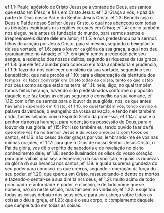 ef 1.1: Paulo, apóstolo de Cristo Jesus pela vontade de Deus, aos santos que estão em Éfeso, e fiéis em Cristo Jesus:
ef 1.2: Graça a vós, e paz da parte de Deus nosso Pai, e do Senhor Jesus Cristo.
ef 1.3: Bendito seja o Deus e Pai de nosso Senhor Jesus Cristo, o qual nos abençoou com todas as bênçãos espirituais nas regiões celestes em Cristo;
ef 1.4: como também nos elegeu nele antes da fundação do mundo, para sermos santos e irrepreensíveis diante dele em amor;
ef 1.5: e nos predestinou para sermos filhos de adoção por Jesus Cristo, para si mesmo, segundo o beneplácito de sua vontade,
ef 1.6: para o louvor da glória da sua graça, a qual nos deu gratuitamente no Amado;
ef 1.7: em quem temos a redenção pelo seu sangue, a redenção dos nossos delitos, segundo as riquezas da sua graça,
ef 1.8: que ele fez abundar para conosco em toda a sabedoria e prudência,
ef 1.9: fazendo-nos conhecer o mistério da sua vontade, segundo o seu beneplácito, que nele propôs
ef 1.10: para a dispensação da plenitude dos tempos, de fazer convergir em Cristo todas as coisas, tanto as que estão nos céus como as que estão na terra,
ef 1.11: nele, digo, no qual também fomos feitos herança, havendo sido predestinados conforme o propósito daquele que faz todas as coisas segundo o conselho da sua vontade,
ef 1.12: com o fim de sermos para o louvor da sua glória, nós, os que antes havíamos esperado em Cristo;
ef 1.13: no qual também vós, tendo ouvido a palavra da verdade, o evangelho da vossa salvação, e tendo nele também crido, fostes selados com o Espírito Santo da promessa,
ef 1.14: o qual é o penhor da nossa herança, para redenção da possessão de Deus, para o louvor da sua glória.
ef 1.15: Por isso também eu, tendo ouvido falar da fé que entre vós há no Senhor Jesus e do vosso amor para com todos os santos,
ef 1.16: não cesso de dar graças por vós, lembrando-me de vós nas minhas orações,
ef 1.17: para que o Deus de nosso Senhor Jesus Cristo, o Pai da glória, vos dê o espírito de sabedoria e de revelação no pleno conhecimento dele;
ef 1.18: sendo iluminados os olhos do vosso coração, para que saibais qual seja a esperança da sua vocação, e quais as riquezas da glória da sua herança nos santos,
ef 1.19: e qual a suprema grandeza do seu poder para conosco, os que cremos, segundo a operação da força do seu poder,
ef 1.20: que operou em Cristo, ressuscitando-o dentre os mortos e fazendo-o sentar-se à sua direita nos céus,
ef 1.21: muito acima de todo principado, e autoridade, e poder, e domínio, e de todo nome que se nomeia, não só neste século, mas também no vindouro;
ef 1.22: e sujeitou todas as coisas debaixo dos seus pés, e para ser cabeça sobre todas as coisas o deu à igreja,
ef 1.23: que é o seu corpo, o complemento daquele que cumpre tudo em todas as coisas.
